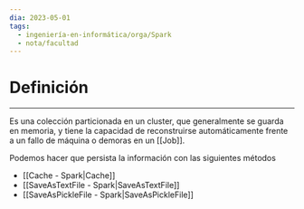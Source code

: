 ```yaml
---
dia: 2023-05-01
tags:
  - ingeniería-en-informática/orga/Spark
  - nota/facultad
---
```

# Definición
---
Es una colección particionada en un cluster, que generalmente se guarda en memoria, y tiene la capacidad de reconstruirse automáticamente frente a un fallo de máquina o demoras en un [[Job]].

Podemos hacer que persista la información con las siguientes métodos
* [[Cache - Spark|Cache]]
* [[SaveAsTextFile - Spark|SaveAsTextFile]]
* [[SaveAsPickleFile - Spark|SaveAsPickleFile]]